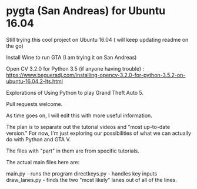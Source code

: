 # pygta (San Andreas) for Ubuntu 16.04
Still trying this cool project on Ubuntu 16.04 ( will keep updating readme on the go)

Install Wine to run GTA (I am trying it on San Andreas)


Open CV 3.2.0 for Python 3.5 (if anyone having trouble) : 
https://www.begueradj.com/installing-opencv-3.2.0-for-python-3.5.2-on-ubuntu-16.04.2-lts.html
    
Explorations of Using Python to play Grand Theft Auto 5.

Pull requests welcome.

As time goes on, I will edit this with more useful information. 

The plan is to separate out the tutorial videos and "most up-to-date version." For now, I'm just exploring our possibilities of what we can actually do with Python and GTA V.

The files with "part" in them are from specific tutorials. 

The actual main files here are:

main.py - runs the program
directkeys.py - handles key inputs
draw_lanes.py - finds the two "most likely" lanes out of all of the lines.
